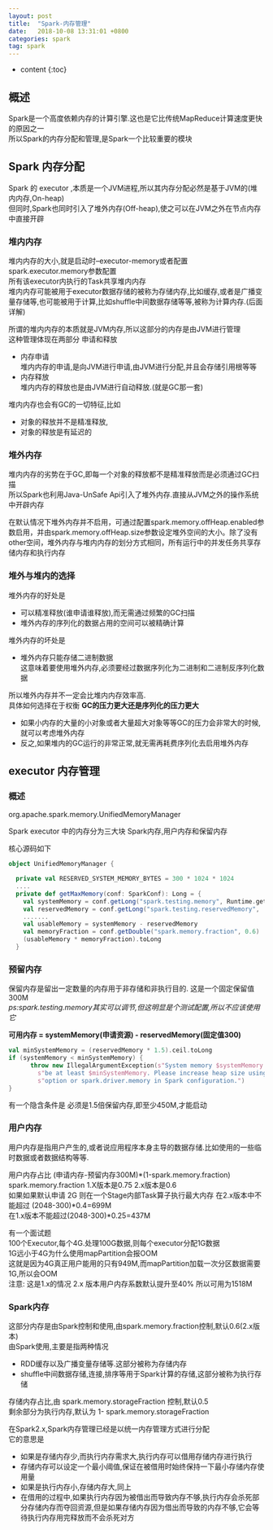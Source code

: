 ```yaml
---
layout: post
title:  "Spark-内存管理"
date:   2018-10-08 13:31:01 +0800
categories: spark
tag: spark
---
```


* content
{:toc}


## 概述  

Spark是一个高度依赖内存的计算引擎.这也是它比传统MapReduce计算速度更快的原因之一  
所以Spark的内存分配和管理,是Spark一个比较重要的模块  

## Spark 内存分配  

Spark 的 executor ,本质是一个JVM进程,所以其内存分配必然是基于JVM的(堆内内存,On-heap)  
但同时,Spark也同时引入了堆外内存(Off-heap),使之可以在JVM之外在节点内存中直接开辟  

### 堆内内存  

堆内内存的大小,就是启动时–executor-memory或者配置spark.executor.memory参数配置  
所有该executor内执行的Task共享堆内内存  
堆内内存可能被用于executor数据存储的被称为存储内存,比如缓存,或者是广播变量存储等,也可能被用于计算,比如shuffle中间数据存储等等,被称为计算内存.(后面详解)

所谓的堆内内存的本质就是JVM内存,所以这部分的内存是由JVM进行管理  
这种管理体现在两部分  申请和释放  
* 内存申请  
堆内内存的申请,是向JVM进行申请,由JVM进行分配,并且会存储引用根等等
* 内存释放  
堆内内存的释放也是由JVM进行自动释放.(就是GC那一套)  

堆内内存也会有GC的一切特征,比如   
* 对象的释放并不是精准释放,
* 对象的释放是有延迟的  

### 堆外内存  

堆内内存的劣势在于GC,即每一个对象的释放都不是精准释放而是必须通过GC扫描  
所以Spark也利用Java-UnSafe Api引入了堆外内存.直接从JVM之外的操作系统中开辟内存  

在默认情况下堆外内存并不启用，可通过配置spark.memory.offHeap.enabled参数启用，并由spark.memory.offHeap.size参数设定堆外空间的大小。除了没有other空间，堆外内存与堆内内存的划分方式相同，所有运行中的并发任务共享存储内存和执行内存  

### 堆外与堆内的选择  

堆外内存的好处是  
* 可以精准释放(谁申请谁释放),而无需通过频繁的GC扫描  
* 堆外内存的序列化的数据占用的空间可以被精确计算  

堆外内存的坏处是  
* 堆外内存只能存储二进制数据   
这意味着要使用堆外内存,必须要经过数据序列化为二进制和二进制反序列化数据   

所以堆外内存并不一定会比堆内内存效率高.  
具体如何选择在于权衡  **GC的压力更大还是序列化的压力更大**  
* 如果小内存的大量的小对象或者大量超大对象等等GC的压力会非常大的时候,就可以考虑堆外内存  
* 反之,如果堆内的GC运行的非常正常,就无需再耗费序列化去启用堆外内存  

## executor 内存管理  

### 概述

org.apache.spark.memory.UnifiedMemoryManager  

Spark executor 中的内存分为三大块  Spark内存,用户内存和保留内存  

核心源码如下  
```scala
object UnifiedMemoryManager {

  private val RESERVED_SYSTEM_MEMORY_BYTES = 300 * 1024 * 1024
  ....
  private def getMaxMemory(conf: SparkConf): Long = {
    val systemMemory = conf.getLong("spark.testing.memory", Runtime.getRuntime.maxMemory)
    val reservedMemory = conf.getLong("spark.testing.reservedMemory",
    .......
    val usableMemory = systemMemory - reservedMemory
    val memoryFraction = conf.getDouble("spark.memory.fraction", 0.6)
    (usableMemory * memoryFraction).toLong
  }
```

### 预留内存

保留内存是留出一定数量的内存用于非存储和非执行目的.
这是一个固定保留值 300M  
*ps:spark.testing.memory其实可以调节,但这明显是个测试配置,所以不应该使用它*  

**可用内存 = systemMemory(申请资源) - reservedMemory(固定值300)**

```scala
val minSystemMemory = (reservedMemory * 1.5).ceil.toLong
if (systemMemory < minSystemMemory) {
      throw new IllegalArgumentException(s"System memory $systemMemory must " +
        s"be at least $minSystemMemory. Please increase heap size using the --driver-memory " +
        s"option or spark.driver.memory in Spark configuration.")
}
```
有一个隐含条件是 必须是1.5倍保留内存,即至少450M,才能启动

### 用户内存  
用户内存是指用户产生的,或者说应用程序本身主导的数据存储.比如使用的一些临时数据或者数据结构等等.  

用户内存占比   (申请内存-预留内存300M)*(1-spark.memory.fraction) 
spark.memory.fraction 1.X版本是0.75 2.x版本是0.6  
如果如果默认申请 2G 则在一个Stage内部Task算子执行最大内存 
在2.x版本中不能超过 (2048-300)*0.4=699M  
在1.x版本不能超过(2048-300)*0.25=437M

有一个面试题  
100个Executor,每个4G.处理100G数据,则每个executor分配1G数据  
1G远小于4G为什么使用mapPartition会报OOM  
这就是因为4G真正用户能用的只有949M,而mapPartition加载一次分区数据需要1G,所以会OOM  
注意: 这是1.x的情况  2.x 版本用户内存系数默认提升至40% 所以可用为1518M 

### Spark内存   

这部分内存是由Spark控制和使用,由spark.memory.fraction控制,默认0.6(2.x版本)  
由Spark使用,主要是指两种情况  
* RDD缓存以及广播变量存储等.这部分被称为存储内存  
* shuffle中间数据存储,连接,排序等用于Spark计算的存储,这部分被称为执行存储  

存储内存占比,由 spark.memory.storageFraction 控制,默认0.5  
剩余部分为执行内存,默认为 1- spark.memory.storageFraction  

在Spark2.x,Spark内存管理已经是以统一内存管理方式进行分配  
它的意思是  
* 如果是存储内存少,而执行内存需求大,执行内存可以借用存储内存进行执行  
* 存储内存可以设定一个最小阈值,保证在被借用时始终保持一下最小存储内存使用量  
* 如果是执行内存小,存储内存大,同上  
* 在借用的过程中,如果执行内存因为被借出而导致内存不够,执行内存会杀死部分存储内存而夺回资源,但是如果存储内存因为借出而导致的内存不够,它会等待执行内存用完释放而不会杀死对方  





